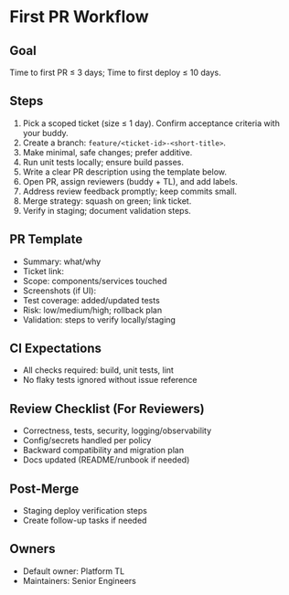 # First PR Workflow

## Goal
Time to first PR ≤ 3 days; Time to first deploy ≤ 10 days.

## Steps
1. Pick a scoped ticket (size ≤ 1 day). Confirm acceptance criteria with your buddy.
2. Create a branch: `feature/<ticket-id>-<short-title>`.
3. Make minimal, safe changes; prefer additive.
4. Run unit tests locally; ensure build passes.
5. Write a clear PR description using the template below.
6. Open PR, assign reviewers (buddy + TL), and add labels.
7. Address review feedback promptly; keep commits small.
8. Merge strategy: squash on green; link ticket.
9. Verify in staging; document validation steps.

## PR Template
- Summary: what/why
- Ticket link:
- Scope: components/services touched
- Screenshots (if UI):
- Test coverage: added/updated tests
- Risk: low/medium/high; rollback plan
- Validation: steps to verify locally/staging

## CI Expectations
- All checks required: build, unit tests, lint
- No flaky tests ignored without issue reference

## Review Checklist (For Reviewers)
- Correctness, tests, security, logging/observability
- Config/secrets handled per policy
- Backward compatibility and migration plan
- Docs updated (README/runbook if needed)

## Post-Merge
- Staging deploy verification steps
- Create follow-up tasks if needed

## Owners
- Default owner: Platform TL
- Maintainers: Senior Engineers 